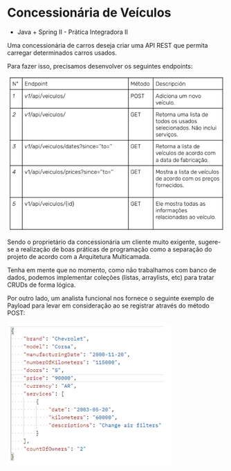 # Concessionária de Veículos

- Java + Spring II - Prática Integradora II

Uma concessionária de carros deseja criar uma API REST que permita carregar
determinados carros usados.

Para fazer isso, precisamos desenvolver os
seguintes endpoints:

![img.png](img1.png)

Sendo o proprietário da concessionária um cliente muito exigente, sugere-se a
realização de boas práticas de programação como a separação do projeto de
acordo com a Arquitetura Multicamada.

Tenha em mente que no momento, como não trabalhamos com banco de dados,
podemos implementar coleções (listas, arraylists, etc) para tratar CRUDs de forma
lógica.

Por outro lado, um analista funcional nos fornece o seguinte exemplo de Payload para levar em consideração ao se registrar através do método POST:

![img.png](img2.png)